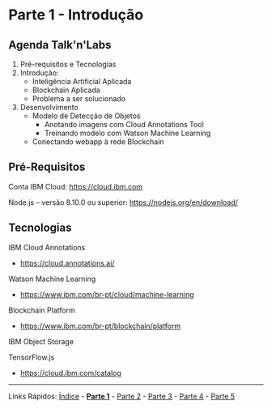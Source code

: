 # Parte 1 - Introdução

## Agenda Talk'n'Labs
1. Pré-requisitos e Tecnologias	
2. Introdução:
    - Inteligência Artificial Aplicada
    - Blockchain Aplicada
    - Problema a ser solucionado
3. Desenvolvimento
    - Modelo de Detecção de Objetos
        - Anotando imagens com Cloud Annotations Tool
        - Treinando modelo com Watson Machine Learning
    - Conectando webapp à rede Blockchain

## Pré-Requisitos

Conta IBM Cloud: https://cloud.ibm.com

Node.js – versão 8.10.0 ou superior: https://nodejs.org/en/download/ 

## Tecnologias

IBM  Cloud Annotations
- https://cloud.annotations.ai/

Watson Machine Learning
- https://www.ibm.com/br-pt/cloud/machine-learning

Blockchain Platform
- https://www.ibm.com/br-pt/blockchain/platform

IBM Object Storage 

TensorFlow.js
- https://cloud.ibm.com/catalog



***
Links Rápidos:
[Índice](https://github.com/plcpinho/talknlabs/) - **[Parte 1](/content/intro.md)** - [Parte 2](/content/md/cloudannotations.md) - [Parte 3](/content/md/instancias.md) - [Parte 4](/content/md/treinamento.md) - [Parte 5](/content/md/rede-ibp.md)